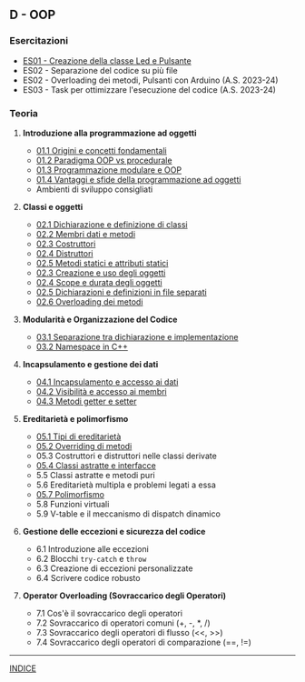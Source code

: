 ## D - OOP

### Esercitazioni
- [ES01 - Creazione della classe Led e Pulsante](<https://docs.google.com/presentation/d/1RUn2r8tAz_i94ZXaaMuwl6FeOWLaSI_gyfLwiM7jtnw>)
- ES02 - Separazione del codice su più file
- ES02 - Overloading dei metodi, Pulsanti con Arduino (A.S. 2023-24)
- ES03 - Task per ottimizzare l'esecuzione del codice (A.S. 2023-24)

### Teoria
1. **Introduzione alla programmazione ad oggetti**
    - [01.1 Origini e concetti fondamentali](<01.1 Origini e concetti fondamentali.md>)
    - [01.2 Paradigma OOP vs procedurale](<01.2 Paradigma OOP vs procedurale.md>)
    - [01.3 Programmazione modulare e OOP](<01.3 Programmazione modulare e OOP.md>)
    - [01.4 Vantaggi e sfide della programmazione ad oggetti](<01.4 Vantaggi e sfide della programmazione ad oggetti.md>)
    - Ambienti di sviluppo consigliati

2. **Classi e oggetti**
    - [02.1 Dichiarazione e definizione di classi](<02.1 Dichiarazione e definizione di classi.md>)
    - [02.2 Membri dati e metodi](<02.2 Membri dati e metodi.md>)  
    - [02.3 Costruttori](<02.2 Costruttori.md>)
    - [02.4 Distruttori](<02.3 Distruttori.md>)
    - [02.5 Metodi statici e attributi statici](<02.5 Metodi statici e attributi statici.md>)
    - [02.3 Creazione e uso degli oggetti](<02.3 Creazione e uso degli oggetti.md>)
    - [02.4 Scope e durata degli oggetti](<02.4 Scope e durata degli oggetti.md>)
    - [02.5 Dichiarazioni e definizioni in file separati](<02.5 Dichiarazioni e definizioni in file separati.md>)
    - [02.6 Overloading dei metodi](<02.6 Overloading dei metodi.md>)

3. **Modularità e Organizzazione del Codice**
    - [03.1 Separazione tra dichiarazione e implementazione](<03.1 Separazione tra dichiarazione e implementazione.md>)
    - [03.2 Namespace in C++](<03.2 Namespace in C++.md>)

4. **Incapsulamento e gestione dei dati**
    - [04.1 Incapsulamento e accesso ai dati](<>)
    - [04.2 Visibilità e accesso ai membri](<>)
    - [04.3 Metodi getter e setter](<04.2 Metodi getter e setter.md>)

5. **Ereditarietà e polimorfismo**
   - [05.1 Tipi di ereditarietà](<05.1 Tipi di ereditarietà.md>)
   - [05.2 Overriding di metodi](<05.2 Overriding di metodi.md>)
   - 05.3 Costruttori e distruttori nelle classi derivate
   - [05.4 Classi astratte e interfacce](<05.4 Classi astratte e interfacce.md>)
   - 5.5 Classi astratte e metodi puri
   - 5.6 Ereditarietà multipla e problemi legati a essa
   - [05.7 Polimorfismo](<05.7 Polimorfismo.md>)
   - 5.8 Funzioni virtuali
   - 5.9 V-table e il meccanismo di dispatch dinamico

6. **Gestione delle eccezioni e sicurezza del codice**
   - 6.1 Introduzione alle eccezioni
   - 6.2 Blocchi `try-catch` e `throw`
   - 6.3 Creazione di eccezioni personalizzate
   - 6.4 Scrivere codice robusto

7. **Operator Overloading (Sovraccarico degli Operatori)**
   - 7.1 Cos'è il sovraccarico degli operatori
   - 7.2 Sovraccarico di operatori comuni (+, -, \*, /)
   - 7.3 Sovraccarico degli operatori di flusso (<<, >>)
   - 7.4 Sovraccarico degli operatori di comparazione (==, !=)

--- 
[INDICE](../README.md) 